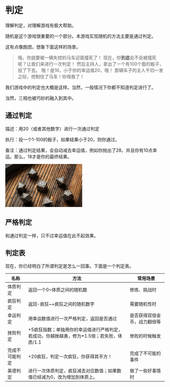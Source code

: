 # 判定
理解判定，对理解游戏有极大帮助。

随机是这个游戏很重要的一个部分。本游戏实现随机的方法主要是通过判定。

这有点像跑团，想象下面这样的场景。

> 哦，你就要被一辆失控的马车迎面撞死了！
> 现在，你**到底**会不会被撞死呢？让我们来进行一次判定！
> 然后主持人，拿出了一个有100个面的骰子，投了下去。
> 哦！是16，小于你的幸运值20，哦！
> 那辆车子的主人千钧一发之际，控制住了马车！你得救了！

我们游戏中的判定也大概是这样。当然，一般情况下你都不知道判定进行了。

当然，三相也被巧妙的融入到其中。

## 通过判定

描述：用20（或者其他数字）进行一次通过判定

执行：投一个1-100的骰子，如果结果小于20，则你通过。

备注：通过判定结果，会自动减去幸运值，例如你抛出了28，并且你有10点幸运。那么，18才是你的最终结果。

<img src="../img/image-20200319172739599.png" alt="image-20200319172739599" style="zoom:50%;" />

## 严格判定

和通过判定一样，只不过幸运值在此不起效果。

## 判定表

现在，你已经明白了所谓判定是怎么一回事。下面是一个判定表。

| 名称			| 方法																						| 常用场景						|
| --------		| --------------------------------															| ------------					|
| 体质判定		| 返回一个0~体质之间的随机数																| 修炼、挑战时					|
| 疯狂判定		|   返回-疯狂~+疯狂之间的随机数字															|需要随机性时					|
|幸运判定		|用幸运数值进行一次严格判定，返回是否通过													|是否获得双倍金币，战力翻倍等	|
|挫败判定		|+5疯狂指数；单独用你的幸运值进行严格判定，若成功，你越挫越勇，修为*1.5倍；若失败，体质/1.1	|惨败的时候触发					|
|完成不可能判定	|+20疯狂，判定一次疯狂，你获得其平方！														|完成了不可能的事件				|
|美德判定		|进行一次体质判定，疯狂减去对应数值；如果数值已经减为0，改为增加到体质上。					|做了一些好事情时				|

